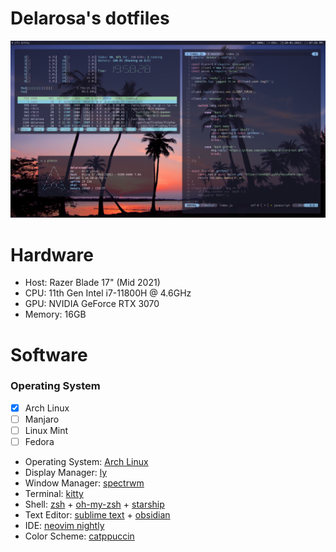 # Delarosa's dotfiles 
![showcase](./assets/kitty.png)

# Hardware
* Host: Razer Blade 17" (Mid 2021)
* CPU: 11th Gen Intel i7-11800H @ 4.6GHz
* GPU: NVIDIA GeForce RTX 3070
* Memory: 16GB

# Software
### Operating System
- [X] Arch Linux
- [ ] Manjaro
- [ ] Linux Mint
- [ ] Fedora

* Operating System: [Arch Linux](https://archlinux.org/)
* Display Manager: [ly](https://github.com/fairyglade/ly)
* Window Manager: [spectrwm](https://github.com/conformal/spectrwm)
* Terminal: [kitty](https://github.com/kovidgoyal/kitty)
* Shell: [zsh](https://www.zsh.org/) + [oh-my-zsh](https://ohmyz.sh/) + [starship](https://starship.rs/)
* Text Editor: [sublime text](https://www.sublimetext.com/) + [obsidian](https://obsidian.md/)
* IDE: [neovim nightly](https://github.com/neovim/neovim/releases)
* Color Scheme: [catppuccin](https://github.com/catppuccin/catppuccin)
